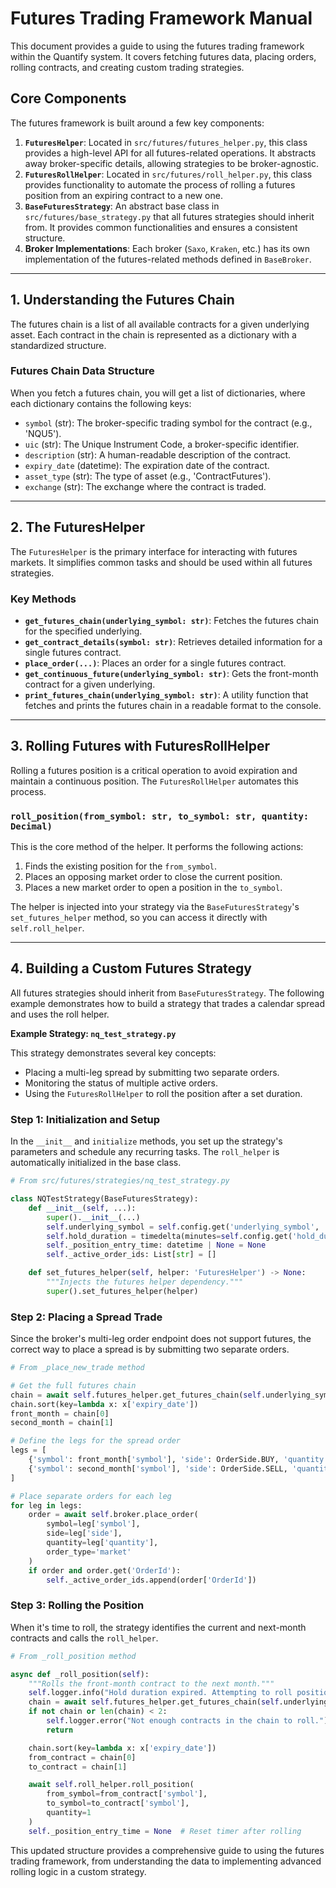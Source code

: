 # Futures Trading Framework Manual

This document provides a guide to using the futures trading framework within the Quantify system. It covers fetching futures data, placing orders, rolling contracts, and creating custom trading strategies.

## Core Components

The futures framework is built around a few key components:

1.  **`FuturesHelper`**: Located in `src/futures/futures_helper.py`, this class provides a high-level API for all futures-related operations. It abstracts away broker-specific details, allowing strategies to be broker-agnostic.
2.  **`FuturesRollHelper`**: Located in `src/futures/roll_helper.py`, this class provides functionality to automate the process of rolling a futures position from an expiring contract to a new one.
3.  **`BaseFuturesStrategy`**: An abstract base class in `src/futures/base_strategy.py` that all futures strategies should inherit from. It provides common functionalities and ensures a consistent structure.
4.  **Broker Implementations**: Each broker (`Saxo`, `Kraken`, etc.) has its own implementation of the futures-related methods defined in `BaseBroker`.

---

## 1. Understanding the Futures Chain

The futures chain is a list of all available contracts for a given underlying asset. Each contract in the chain is represented as a dictionary with a standardized structure.

### Futures Chain Data Structure

When you fetch a futures chain, you will get a list of dictionaries, where each dictionary contains the following keys:

-   `symbol` (str): The broker-specific trading symbol for the contract (e.g., 'NQU5').
-   `uic` (str): The Unique Instrument Code, a broker-specific identifier.
-   `description` (str): A human-readable description of the contract.
-   `expiry_date` (datetime): The expiration date of the contract.
-   `asset_type` (str): The type of asset (e.g., 'ContractFutures').
-   `exchange` (str): The exchange where the contract is traded.

---

## 2. The FuturesHelper

The `FuturesHelper` is the primary interface for interacting with futures markets. It simplifies common tasks and should be used within all futures strategies.

### Key Methods

-   **`get_futures_chain(underlying_symbol: str)`**: Fetches the futures chain for the specified underlying.
-   **`get_contract_details(symbol: str)`**: Retrieves detailed information for a single futures contract.
-   **`place_order(...)`**: Places an order for a single futures contract.
-   **`get_continuous_future(underlying_symbol: str)`**: Gets the front-month contract for a given underlying.
-   **`print_futures_chain(underlying_symbol: str)`**: A utility function that fetches and prints the futures chain in a readable format to the console.

---

## 3. Rolling Futures with FuturesRollHelper

Rolling a futures position is a critical operation to avoid expiration and maintain a continuous position. The `FuturesRollHelper` automates this process.

### `roll_position(from_symbol: str, to_symbol: str, quantity: Decimal)`

This is the core method of the helper. It performs the following actions:
1.  Finds the existing position for the `from_symbol`.
2.  Places an opposing market order to close the current position.
3.  Places a new market order to open a position in the `to_symbol`.

The helper is injected into your strategy via the `BaseFuturesStrategy`'s `set_futures_helper` method, so you can access it directly with `self.roll_helper`.

---

## 4. Building a Custom Futures Strategy

All futures strategies should inherit from `BaseFuturesStrategy`. The following example demonstrates how to build a strategy that trades a calendar spread and uses the roll helper.

**Example Strategy: `nq_test_strategy.py`**

This strategy demonstrates several key concepts:
-   Placing a multi-leg spread by submitting two separate orders.
-   Monitoring the status of multiple active orders.
-   Using the `FuturesRollHelper` to roll the position after a set duration.

### Step 1: Initialization and Setup

In the `__init__` and `initialize` methods, you set up the strategy's parameters and schedule any recurring tasks. The `roll_helper` is automatically initialized in the base class.

```python
# From src/futures/strategies/nq_test_strategy.py

class NQTestStrategy(BaseFuturesStrategy):
    def __init__(self, ...):
        super().__init__(...)
        self.underlying_symbol = self.config.get('underlying_symbol', 'NQ')
        self.hold_duration = timedelta(minutes=self.config.get('hold_duration_minutes', 30))
        self._position_entry_time: datetime | None = None
        self._active_order_ids: List[str] = []

    def set_futures_helper(self, helper: 'FuturesHelper') -> None:
        """Injects the futures helper dependency."""
        super().set_futures_helper(helper)
```

### Step 2: Placing a Spread Trade

Since the broker's multi-leg order endpoint does not support futures, the correct way to place a spread is by submitting two separate orders.

```python
# From _place_new_trade method

# Get the full futures chain
chain = await self.futures_helper.get_futures_chain(self.underlying_symbol)
chain.sort(key=lambda x: x['expiry_date'])
front_month = chain[0]
second_month = chain[1]

# Define the legs for the spread order
legs = [
    {'symbol': front_month['symbol'], 'side': OrderSide.BUY, 'quantity': 1},
    {'symbol': second_month['symbol'], 'side': OrderSide.SELL, 'quantity': 1}
]

# Place separate orders for each leg
for leg in legs:
    order = await self.broker.place_order(
        symbol=leg['symbol'],
        side=leg['side'],
        quantity=leg['quantity'],
        order_type='market'
    )
    if order and order.get('OrderId'):
        self._active_order_ids.append(order['OrderId'])
```

### Step 3: Rolling the Position

When it's time to roll, the strategy identifies the current and next-month contracts and calls the `roll_helper`.

```python
# From _roll_position method

async def _roll_position(self):
    """Rolls the front-month contract to the next month."""
    self.logger.info("Hold duration expired. Attempting to roll position...")
    chain = await self.futures_helper.get_futures_chain(self.underlying_symbol)
    if not chain or len(chain) < 2:
        self.logger.error("Not enough contracts in the chain to roll.")
        return

    chain.sort(key=lambda x: x['expiry_date'])
    from_contract = chain[0]
    to_contract = chain[1]

    await self.roll_helper.roll_position(
        from_symbol=from_contract['symbol'],
        to_symbol=to_contract['symbol'],
        quantity=1
    )
    self._position_entry_time = None  # Reset timer after rolling
```

This updated structure provides a comprehensive guide to using the futures trading framework, from understanding the data to implementing advanced rolling logic in a custom strategy.
